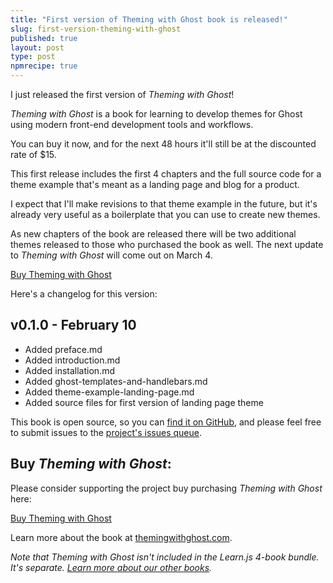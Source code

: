 ```yaml
---
title: "First version of Theming with Ghost book is released!"
slug: first-version-theming-with-ghost
published: true
layout: post
type: post
npmrecipe: true
---
```


I just released the first version of _Theming with Ghost_!

_Theming with Ghost_ is a book for learning to develop themes for Ghost using modern front-end development tools and workflows.

You can buy it now, and for the next 48 hours it'll still be at the discounted rate of $15.

This first release includes the first 4 chapters and the full source code for a theme example that's meant as a landing page and blog for a product.

I expect that I'll make revisions to that theme example in the future, but it's already very useful as a boilerplate that you can use to create new themes.

As new chapters of the book are released there will be two additional themes released to those who purchased the book as well. The next update to _Theming with Ghost_ will come out on March 4.

<a href="https://gumroad.com/l/theming-with-ghost" target="_self" class="button buy">Buy Theming with Ghost</a>

Here's a changelog for this version:

## v0.1.0 - February 10
- Added preface.md
- Added introduction.md
- Added installation.md
- Added ghost-templates-and-handlebars.md
- Added theme-example-landing-page.md
- Added source files for first version of landing page theme

This book is open source, so you can [find it on GitHub](https://github.com/learn-js/theming-with-ghost), and please feel free to submit issues to the [project's issues queue](https://github.com/learn-js/theming-with-ghost/issues).

## Buy _Theming with Ghost_:

Please consider supporting the project buy purchasing _Theming with Ghost_ here:

<a href="https://gumroad.com/l/theming-with-ghost" target="_self" class="button buy">Buy Theming with Ghost</a>

Learn more about the book at [themingwithghost.com](http://themingwithghost.com).

_Note that Theming with Ghost isn't included in the Learn.js 4-book bundle. It's separate. [Learn more about our other books](/books)._
